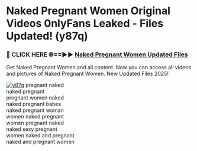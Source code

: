 # Naked Pregnant Women Original Videos 0nlyFans Leaked - Files Updated! (y87q)

<h3>🔴 CLICK HERE 🌐==►► <a href="https://tinyurl.com/up5wt9bj" rel="nofollow">Naked Pregnant Women Updated Files</a></h3>

Get Naked Pregnant Women and all content. Now you can access all videos and pictures of Naked Pregnant Women. New Updated Files 2025!

[![y87q](https://i.imgur.com/ABiUzMV.gif)](https://tinyurl.com/up5wt9bj)
pregnant naked<br>
naked pregnant<br>
pregnant women naked<br>
naked pregnant babes<br>
naked pregnant woman<br>
women naked pregnant<br>
women pregnant naked<br>
naked sexy pregnant<br>
women naked and pregnant<br>
naked and pregnant women
